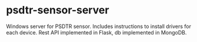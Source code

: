# psdtr-sensor-server
Windows server for PSDTR sensor. Includes instructions to install drivers for each device. Rest API implemented in Flask, db implemented in MongoDB.
